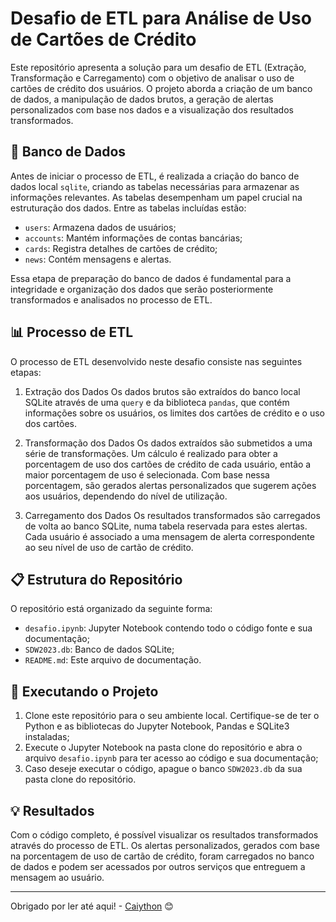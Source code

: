 # Desafio de ETL para Análise de Uso de Cartões de Crédito

Este repositório apresenta a solução para um desafio de ETL (Extração, Transformação e Carregamento) com o objetivo de analisar o uso de cartões de crédito dos usuários. O projeto aborda a criação de um banco de dados, a manipulação de dados brutos, a geração de alertas personalizados com base nos dados e a visualização dos resultados transformados.

## 🎲 Banco de Dados

Antes de iniciar o processo de ETL, é realizada a criação do banco de dados local `sqlite`, criando as tabelas necessárias para armazenar as informações relevantes. As tabelas desempenham um papel crucial na estruturação dos dados. Entre as tabelas incluídas estão:

- `users`: Armazena dados de usuários;
- `accounts`: Mantém informações de contas bancárias;
- `cards`: Registra detalhes de cartões de crédito;
- `news`: Contém mensagens e alertas.

Essa etapa de preparação do banco de dados é fundamental para a integridade e organização dos dados que serão posteriormente transformados e analisados no processo de ETL.

## 📊 Processo de ETL

O processo de ETL desenvolvido neste desafio consiste nas seguintes etapas:

1. Extração dos Dados
Os dados brutos são extraídos do banco local SQLite através de uma `query` e da biblioteca `pandas`, que contém informações sobre os usuários, os limites dos cartões de crédito e o uso dos cartões.

2. Transformação dos Dados
Os dados extraídos são submetidos a uma série de transformações. Um cálculo é realizado para obter a porcentagem de uso dos cartões de crédito de cada usuário, então a maior porcentagem de uso é selecionada. Com base nessa porcentagem, são gerados alertas personalizados que sugerem ações aos usuários, dependendo do nível de utilização.

3. Carregamento dos Dados
Os resultados transformados são carregados de volta ao banco SQLite, numa tabela reservada para estes alertas. Cada usuário é associado a uma mensagem de alerta correspondente ao seu nível de uso de cartão de crédito.

## 📋 Estrutura do Repositório

O repositório está organizado da seguinte forma:

- `desafio.ipynb`: Jupyter Notebook contendo todo o código fonte e sua documentação;
- `SDW2023.db`: Banco de dados SQLite;
- `README.md`: Este arquivo de documentação.

## 🚀 Executando o Projeto
1. Clone este repositório para o seu ambiente local.
Certifique-se de ter o Python e as bibliotecas do Jupyter Notebook, Pandas e SQLite3 instaladas;
2. Execute o Jupyter Notebook na pasta clone do repositório e abra o arquivo `desafio.ipynb` para ter acesso ao código e sua documentação;
3. Caso deseje executar o código, apague o banco `SDW2023.db` da sua pasta clone do repositório.

## 💡 Resultados
Com o código completo, é possível visualizar os resultados transformados através do processo de ETL. Os alertas personalizados, gerados com base na porcentagem de uso de cartão de crédito, foram carregados no banco de dados e podem ser acessados por outros serviços que entreguem a mensagem ao usuário.

---

Obrigado por ler até aqui! - [Caiython](https://github.com/caiython) 😊